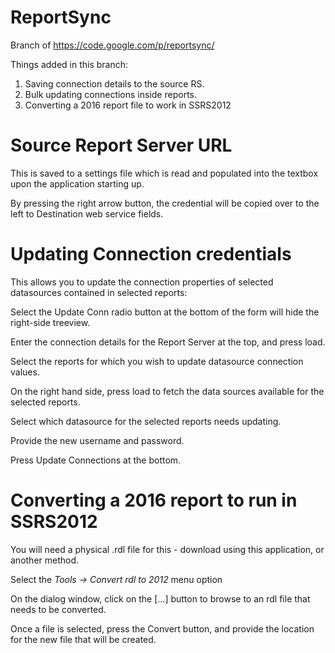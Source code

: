 # ReportSync
Branch of https://code.google.com/p/reportsync/

Things added in this branch:
1. Saving connection details to the source RS.
2. Bulk updating connections inside reports. 
3. Converting a 2016 report file to work in SSRS2012

# Source Report Server URL 

This is saved to a settings file which is read and populated into the textbox upon the application starting up.

By pressing the right arrow button, the credential will be copied over to the left to Destination web service fields.

# Updating Connection credentials

This allows you to update the connection properties of selected datasources contained in selected reports:

Select the Update Conn radio button at the bottom of the form will hide the right-side treeview.

Enter the connection details for the Report Server at the top, and press load.

Select the reports for which you wish to update datasource connection values.

On the right hand side, press load to fetch the data sources available for the selected reports.

Select which datasource for the selected reports needs updating.

Provide the new username and password.

Press Update Connections at the bottom.

# Converting a 2016 report to run in SSRS2012

You will need a physical .rdl file for this - download using this application, or another method.

Select the *Tools -> Convert rdl to 2012* menu option

On the dialog window, click on the [...] button to browse to an rdl file that needs to be converted.

Once a file is selected, press the Convert button, and provide the location for the new file that will be created.
